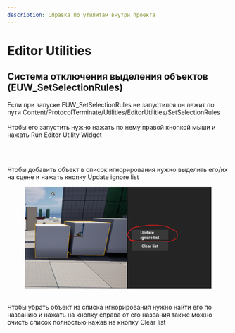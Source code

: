 ```yaml
---
description: Справка по утилитам внутри проекта
---
```


# Editor Utilities

## Система отключения выделения объектов (EUW\_SetSelectionRules)

Если при запуске EUW\_SetSelectionRules не запустился он лежит по пути Content/ProtocolTerminate/Utilities/EditorUtilities/SetSelectionRules\
\
Чтобы его запустить нужно нажать по нему правой кнопкой мыши и нажать Run Editor Utility Widget&#x20;

<figure><img src="https://lh7-rt.googleusercontent.com/docsz/AD_4nXc22xdq8d5B16szFZQwkVfpMjqe5ethQffqPlCRmxIfTUua-KcD1Z5jCWl0fyrvcy1ziCwLUrtrvE3mAVX9tgHTmPh9a1EaHUXzXedh2zzPHySFnIJXfDn9FviUNc-sM2f1k5ODEA?key=Uhv9xQJWfNRhf2oCK2NkoaoV" alt=""><figcaption></figcaption></figure>

\
Чтобы добавить объект в список игнорирования нужно выделить его/их на сцене и нажать кнопку Update ignore list

<figure><img src="../../../.gitbook/assets/image (107).png" alt=""><figcaption></figcaption></figure>

\
Чтобы убрать объект из списка игнорирования нужно найти его по названию и нажать на кнопку справа от его названия также можно очисть список полностью нажав на кнопку Clear list

<figure><img src="https://lh7-rt.googleusercontent.com/docsz/AD_4nXfvpCRoO0T_8Qq0q2Euf9g74pHMOhYxcbDVx7pkhK3IcCS45lli5txZWY0i71qAanTF-w4M0MhnhVQMqTlLrQ8Bzf5QtwNZRCH6tTpsUVF352OOMUCKqOeMwjDPO4X9zPMo71jQ1A?key=Uhv9xQJWfNRhf2oCK2NkoaoV" alt=""><figcaption></figcaption></figure>
